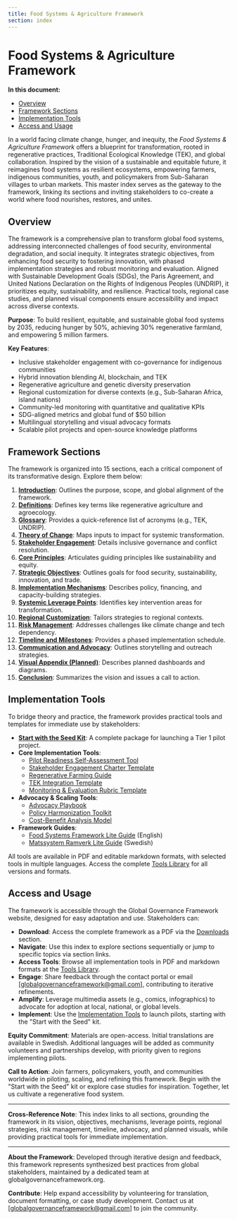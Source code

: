 ```yaml
---
title: Food Systems & Agriculture Framework
section: index
---
```


# Food Systems & Agriculture Framework

**In this document:**
- [Overview](#overview)
- [Framework Sections](#framework-sections)
- [Implementation Tools](#implementation-tools)
- [Access and Usage](#access-and-usage)

In a world facing climate change, hunger, and inequity, the *Food Systems & Agriculture Framework* offers a blueprint for transformation, rooted in regenerative practices, Traditional Ecological Knowledge (TEK), and global collaboration. Inspired by the vision of a sustainable and equitable future, it reimagines food systems as resilient ecosystems, empowering farmers, indigenous communities, youth, and policymakers from Sub-Saharan villages to urban markets. This master index serves as the gateway to the framework, linking its sections and inviting stakeholders to co-create a world where food nourishes, restores, and unites.

## <a id="overview"></a>Overview
The framework is a comprehensive plan to transform global food systems, addressing interconnected challenges of food security, environmental degradation, and social inequity. It integrates strategic objectives, from enhancing food security to fostering innovation, with phased implementation strategies and robust monitoring and evaluation. Aligned with Sustainable Development Goals (SDGs), the Paris Agreement, and United Nations Declaration on the Rights of Indigenous Peoples (UNDRIP), it prioritizes equity, sustainability, and resilience. Practical tools, regional case studies, and planned visual components ensure accessibility and impact across diverse contexts.

**Purpose**: To build resilient, equitable, and sustainable global food systems by 2035, reducing hunger by 50%, achieving 30% regenerative farmland, and empowering 5 million farmers.

**Key Features**:
- Inclusive stakeholder engagement with co-governance for indigenous communities
- Hybrid innovation blending AI, blockchain, and TEK
- Regenerative agriculture and genetic diversity preservation
- Regional customization for diverse contexts (e.g., Sub-Saharan Africa, island nations)
- Community-led monitoring with quantitative and qualitative KPIs
- SDG-aligned metrics and global fund of $50 billion
- Multilingual storytelling and visual advocacy formats
- Scalable pilot projects and open-source knowledge platforms

## <a id="framework-sections"></a>Framework Sections
The framework is organized into 15 sections, each a critical component of its transformative design. Explore them below:

1. **[Introduction](/frameworks/food-systems-and-agriculture#introduction)**: Outlines the purpose, scope, and global alignment of the framework.
2. **[Definitions](/frameworks/food-systems-and-agriculture#definitions)**: Defines key terms like regenerative agriculture and agroecology.
3. **[Glossary](/frameworks/food-systems-and-agriculture#glossary)**: Provides a quick-reference list of acronyms (e.g., TEK, UNDRIP).
4. **[Theory of Change](/frameworks/food-systems-and-agriculture#theory-of-change)**: Maps inputs to impact for systemic transformation.
5. **[Stakeholder Engagement](/frameworks/food-systems-and-agriculture#stakeholder-engagement)**: Details inclusive governance and conflict resolution.
6. **[Core Principles](/frameworks/food-systems-and-agriculture#core-principles)**: Articulates guiding principles like sustainability and equity.
7. **[Strategic Objectives](/frameworks/food-systems-and-agriculture#strategic-objectives)**: Outlines goals for food security, sustainability, innovation, and trade.
8. **[Implementation Mechanisms](/frameworks/food-systems-and-agriculture#implementation-mechanisms)**: Describes policy, financing, and capacity-building strategies.
9. **[Systemic Leverage Points](/frameworks/food-systems-and-agriculture#systemic-leverage-points)**: Identifies key intervention areas for transformation.
10. **[Regional Customization](/frameworks/food-systems-and-agriculture#regional-customization)**: Tailors strategies to regional contexts.
11. **[Risk Management](/frameworks/food-systems-and-agriculture#risk-management)**: Addresses challenges like climate change and tech dependency.
12. **[Timeline and Milestones](/frameworks/food-systems-and-agriculture#timeline-milestones)**: Provides a phased implementation schedule.
13. **[Communication and Advocacy](/frameworks/food-systems-and-agriculture#communication-advocacy)**: Outlines storytelling and outreach strategies.
14. **[Visual Appendix (Planned)](/frameworks/food-systems-and-agriculture#visual-appendix)**: Describes planned dashboards and diagrams.
15. **[Conclusion](/frameworks/food-systems-and-agriculture#conclusion)**: Summarizes the vision and issues a call to action.

## <a id="implementation-tools"></a>Implementation Tools
To bridge theory and practice, the framework provides practical tools and templates for immediate use by stakeholders:

- **[Start with the Seed Kit](/frameworks/tools/food-systems/seed-kit-en.zip)**: A complete package for launching a Tier 1 pilot project.
- **Core Implementation Tools**:
  - [Pilot Readiness Self-Assessment Tool](/frameworks/tools/food-systems/pilot-readiness-self-assessment-tool-en.pdf)
  - [Stakeholder Engagement Charter Template](/frameworks/tools/food-systems/stakeholder-engagement-charter-en.pdf)
  - [Regenerative Farming Guide](/frameworks/tools/food-systems/regenerative-farming-guide-en.pdf)
  - [TEK Integration Template](/frameworks/tools/food-systems/tek-integration-template-en.pdf)
  - [Monitoring & Evaluation Rubric Template](/frameworks/tools/food-systems/monitoring-evaluation-rubric-en.pdf)
- **Advocacy & Scaling Tools**:
  - [Advocacy Playbook](/frameworks/tools/food-systems/advocacy-playbook-en.pdf)
  - [Policy Harmonization Toolkit](/frameworks/tools/food-systems/policy-harmonization-toolkit-en.pdf)
  - [Cost-Benefit Analysis Model](/frameworks/tools/food-systems/cost-benefit-analysis-model-en.pdf)
- **Framework Guides**:
  - [Food Systems Framework Lite Guide](/frameworks/tools/food-systems/food-systems-framework-lite.pdf) (English)
  - [Matssystem Ramverk Lite Guide](/frameworks/tools/food-systems/food-systems-framework-lite-swedish.pdf) (Swedish)

All tools are available in PDF and editable markdown formats, with selected tools in multiple languages. Access the complete [Tools Library](/frameworks/tools/food-systems) for all versions and formats.

## <a id="access-and-usage"></a>Access and Usage
The framework is accessible through the Global Governance Framework website, designed for easy adaptation and use. Stakeholders can:

- **Download**: Access the complete framework as a PDF via the [Downloads](/downloads) section.
- **Navigate**: Use this index to explore sections sequentially or jump to specific topics via section links.
- **Access Tools**: Browse all implementation tools in PDF and markdown formats at the [Tools Library](/frameworks/tools/food-systems).
- **Engage**: Share feedback through the contact portal or email [globalgovernanceframework@gmail.com], contributing to iterative refinements.
- **Amplify**: Leverage multimedia assets (e.g., comics, infographics) to advocate for adoption at local, national, or global levels.
- **Implement**: Use the [Implementation Tools](#implementation-tools) to launch pilots, starting with the "Start with the Seed" kit.

**Equity Commitment**: Materials are open-access. Initial translations are available in Swedish. Additional languages will be added as community volunteers and partnerships develop, with priority given to regions implementing pilots.

**Call to Action**: Join farmers, policymakers, youth, and communities worldwide in piloting, scaling, and refining this framework. Begin with the "Start with the Seed" kit or explore case studies for inspiration. Together, let us cultivate a regenerative food system.

---

**Cross-Reference Note**: This index links to all sections, grounding the framework in its vision, objectives, mechanisms, leverage points, regional strategies, risk management, timeline, advocacy, and planned visuals, while providing practical tools for immediate implementation.

---

**About the Framework**: Developed through iterative design and feedback, this framework represents synthesized best practices from global stakeholders, maintained by a dedicated team at globalgovernanceframework.org.

**Contribute**: Help expand accessibility by volunteering for translation, document formatting, or case study development. Contact us at [globalgovernanceframework@gmail.com] to join the community.
